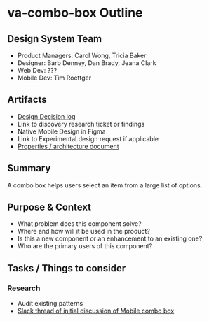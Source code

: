 # va-combo-box Outline

## Design System Team
- Product Managers: Carol Wong, Tricia Baker
- Designer: Barb Denney, Dan Brady, Jeana Clark
- Web Dev: ???
- Mobile Dev: Tim Roettger 
  
## Artifacts
- [Design Decision log](https://github.com/department-of-veterans-affairs/va.gov-team/blob/master/products/design-system-forms-library/products/components/va-combo-box/product-outline.md#:~:text=design%2Ddecision-,%2D,-log.md) 
- Link to discovery research ticket or findings
- Native Mobile Design in Figma
- Link to Experimental design request if applicable
- [Properties / architecture document](https://github.com/department-of-veterans-affairs/va.gov-team/blob/master/products/design-system-forms-library/products/components/va-combo-box/properties-architecture.md)

## Summary
A combo box helps users select an item from a large list of options.
  
## Purpose & Context
- What problem does this component solve?
- Where and how will it be used in the product?
- Is this a new component or an enhancement to an existing one?
- Who are the primary users of this component?

## Tasks / Things to consider
### Research
- Audit existing patterns
- [Slack thread of initial discussion of Mobile combo box](https://dsva.slack.com/archives/C06D8NB8R8V/p1747756745051089)
